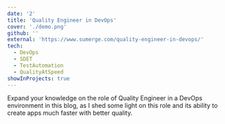 ```yaml
---
date: '2'
title: 'Quality Engineer in DevOps'
cover: './demo.png'
github: ''
external: 'https://www.sumerge.com/quality-engineer-in-devops/'
tech:
  - DevOps
  - SDET
  - TestAutomation
  - QualityAtSpeed
showInProjects: true
---
```


Expand your knowledge on the role of Quality Engineer in a DevOps environment in this blog, as I shed some light on this role and its ability to create apps much faster with better quality.
